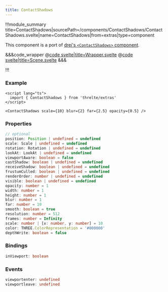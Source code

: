 ```yaml
---
title: ContactShadows
---
```


<script lang="ts">
import Wrapper from '$examples/contact-shadows/Wrapper.svelte'
</script>

!!!module_summary title=ContactShadows|sourcePath=/components/ContactShadows/ContactShadows.svelte|name=ContactShadows|from=extras|type=component

This component is a port of [drei's `<ContactShadows>` component](https://github.com/pmndrs/drei#contactshadows).

<ExampleWrapper>
  <Wrapper />
</ExampleWrapper>

&&&code_wrapper
@[code svelte|title=Wrapper.svelte](../../examples/contact-shadows/Wrapper.svelte)
@[code svelte|title=Scene.svelte](../../examples/contact-shadows/Scene.svelte)
&&&

!!!

### Example

```svelte
<script lang="ts">
  import { ContactShadows } from 'threlte/extras'
</script>

<ContactShadows scale={10} blur={2} far={2.5} opacity={0.5} />
```

### Properties

```ts
// optional
position: Position | undefined = undefined
scale: Scale | undefined = undefined
rotation: Rotation | undefined = undefined
lookAt: LookAt | undefined = undefined
viewportAware: boolean = false
castShadow: boolean | undefined = undefined
receiveShadow: boolean | undefined = undefined
frustumCulled: boolean | undefined = undefined
renderOrder: number | undefined = undefined
visible: boolean | undefined = undefined
opacity: number = 1
width: number = 1
height: number = 1
blur: number = 1
far: number = 10
smooth: boolean = true
resolution: number = 512
frames: number = Infinity
scale: number | [x: number, y: number] = 10
color: THREE.ColorRepresentation = '#000000'
depthWrite: boolean = false
```

### Bindings

```ts
inViewport: boolean
```

### Events

```ts
viewportenter: undefined
viewportleave: undefined
```
